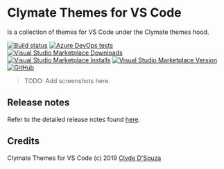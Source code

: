 # Clymate Themes for VS Code   
Is a collection of themes for VS Code under the Clymate themes hood.

[![Build status](https://clydedsouza.visualstudio.com/Clymate%20Themes%20VS%20Code/_apis/build/status/Master%20build)](https://clydedsouza.visualstudio.com/Clymate%20Themes%20VS%20Code/_build/latest?definitionId=23) 
[![Azure DevOps tests](https://img.shields.io/azure-devops/tests/clydedsouza/Clymate%20Themes%20VS%20Code/23.svg)](https://clydedsouza.visualstudio.com/Clymate%20Themes%20VS%20Code/_build/latest?definitionId=23) 
[![Visual Studio Marketplace Downloads](https://img.shields.io/visual-studio-marketplace/d/clydedsouza.clymate-themes-vscode.svg?color=green)](https://marketplace.visualstudio.com/items?itemName=clydedsouza.clymate-themes-vscode) 
[![Visual Studio Marketplace Installs](https://img.shields.io/visual-studio-marketplace/i/clydedsouza.clymate-themes-vscode.svg?color=green)](https://marketplace.visualstudio.com/items?itemName=clydedsouza.clymate-themes-vscode) 
[![Visual Studio Marketplace Version](https://img.shields.io/visual-studio-marketplace/v/clydedsouza.clymate-themes-vscode.svg?color=990000)](https://marketplace.visualstudio.com/items?itemName=clydedsouza.clymate-themes-vscode) 
[![GitHub](https://img.shields.io/github/license/clydedz/clymate-vscode-theme.svg)](https://github.com/ClydeDz/clymate-vscode-theme)     
    
    

> TODO: Add screenshots here.  

## Release notes   
Refer to the detailed release notes found [here](https://github.com/ClydeDz/clymate-vscode-theme/releases).   

## Credits  
Clymate Themes for VS Code  (c) 2019 [Clyde D'Souza](https://clydedsouza.net)  

